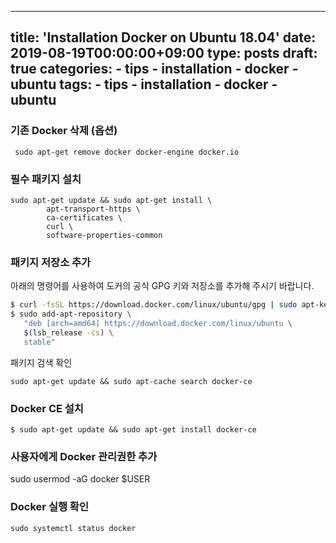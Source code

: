 ---
 title: 'Installation Docker on Ubuntu 18.04'
 date: 2019-08-19T00:00:00+09:00
 type: posts
 draft: true
 categories:
     - tips
     - installation
     - docker
     - ubuntu
 tags:
     - tips
      - installation
      - docker
      - ubuntu
 ---
 
### 기존 Docker 삭제 (옵션)

     sudo apt-get remove docker docker-engine docker.io

### 필수 패키지 설치

    sudo apt-get update && sudo apt-get install \
            apt-transport-https \
            ca-certificates \
            curl \
            software-properties-common


### 패키지 저장소 추가

아래의 명령어를 사용하여 도커의 공식 GPG 키와 저장소를 추가해 주시기 바랍니다.

```bash
$ curl -fsSL https://download.docker.com/linux/ubuntu/gpg | sudo apt-key add -
$ sudo add-apt-repository \
   "deb [arch=amd64] https://download.docker.com/linux/ubuntu \
   $(lsb_release -cs) \
   stable"
```

패키지 검색 확인

    sudo apt-get update && sudo apt-cache search docker-ce

### Docker CE 설치

    $ sudo apt-get update && sudo apt-get install docker-ce

### 사용자에게 Docker 관리권한 추가

 sudo usermod -aG docker $USER

### Docker 실행 확인

    sudo systemctl status docker

